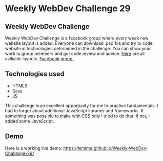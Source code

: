 # Weekly WebDev Challenge 29

## Weekly WebDev Challenge
Weekly WebDev Challenge is a facebook group where every week new website layout is added. Everyone can download .psd file and try to code website in technologies determined in the challenge. You can show your work to group members and got code review and advice. 
[Here][google drive] are all aviliable layouts.
[Facebook group.][facebook]

## Technologies used
  - HTML5
  - Sass
  - JS


This challenge is an excellent opportunity for me to practice fundamentals. I had to forget about additional JavaScript libraries and frameworks. If something was possible to make with CSS only I tried to do that. If not, I added some JavaScript.

## Demo

Here is a working live demo: https://lemime.github.io/Weekly-WebDev-Challenge-29/

[google drive]: <https://drive.google.com/drive/folders/0Bw2hu70L5Ye_VkhvdDZhN3haSlE>
[facebook]: <https://www.facebook.com/groups/940002776068923/>